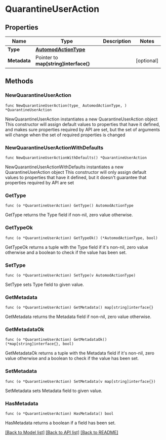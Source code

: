 # QuarantineUserAction

## Properties

Name | Type | Description | Notes
------------ | ------------- | ------------- | -------------
**Type** | [**AutomodActionType**](AutomodActionType.md) |  | 
**Metadata** | Pointer to **map[string]interface{}** |  | [optional] 

## Methods

### NewQuarantineUserAction

`func NewQuarantineUserAction(type_ AutomodActionType, ) *QuarantineUserAction`

NewQuarantineUserAction instantiates a new QuarantineUserAction object
This constructor will assign default values to properties that have it defined,
and makes sure properties required by API are set, but the set of arguments
will change when the set of required properties is changed

### NewQuarantineUserActionWithDefaults

`func NewQuarantineUserActionWithDefaults() *QuarantineUserAction`

NewQuarantineUserActionWithDefaults instantiates a new QuarantineUserAction object
This constructor will only assign default values to properties that have it defined,
but it doesn't guarantee that properties required by API are set

### GetType

`func (o *QuarantineUserAction) GetType() AutomodActionType`

GetType returns the Type field if non-nil, zero value otherwise.

### GetTypeOk

`func (o *QuarantineUserAction) GetTypeOk() (*AutomodActionType, bool)`

GetTypeOk returns a tuple with the Type field if it's non-nil, zero value otherwise
and a boolean to check if the value has been set.

### SetType

`func (o *QuarantineUserAction) SetType(v AutomodActionType)`

SetType sets Type field to given value.


### GetMetadata

`func (o *QuarantineUserAction) GetMetadata() map[string]interface{}`

GetMetadata returns the Metadata field if non-nil, zero value otherwise.

### GetMetadataOk

`func (o *QuarantineUserAction) GetMetadataOk() (*map[string]interface{}, bool)`

GetMetadataOk returns a tuple with the Metadata field if it's non-nil, zero value otherwise
and a boolean to check if the value has been set.

### SetMetadata

`func (o *QuarantineUserAction) SetMetadata(v map[string]interface{})`

SetMetadata sets Metadata field to given value.

### HasMetadata

`func (o *QuarantineUserAction) HasMetadata() bool`

HasMetadata returns a boolean if a field has been set.


[[Back to Model list]](../README.md#documentation-for-models) [[Back to API list]](../README.md#documentation-for-api-endpoints) [[Back to README]](../README.md)


